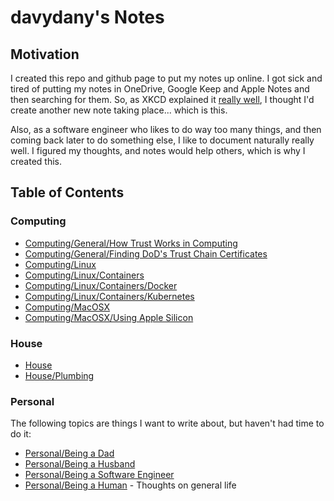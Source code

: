 # davydany's Notes 

## Motivation

I created this repo and github page to put my notes up online. I got sick and tired 
of putting my notes in OneDrive, Google Keep and Apple Notes and then searching for
them. So, as XKCD explained it <a href="https://xkcd.com/927/" target="_blank">really well</a>, 
I thought I'd create another new note taking place... which is this.

Also, as a software engineer who likes to do way too many things, and then coming back later to 
do something else, I like to document naturally really well. I figured my thoughts, and notes would
help others, which is why I created this.

## Table of Contents

### Computing
* [Computing/General/How Trust Works in Computing](./computing/general/how-trust-works-in-computing.md)
* [Computing/General/Finding DoD's Trust Chain Certificates](./computing/general/dod-pkis-and-trust-chains.md)
* [Computing/Linux](./computing/linux/README.md)
* [Computing/Linux/Containers](./computing/linux/containers/README.md)
* [Computing/Linux/Containers/Docker](./computing/linux/containers/docker/README.md)
* [Computing/Linux/Containers/Kubernetes](./computing/linux/containers/kubernetes/README.md)
* [Computing/MacOSX](./computing/macosx/README.md)
* [Computing/MacOSX/Using Apple Silicon](./computing/macosx/using-apple-silicon.md)

### House
* [House](./house/README.md)
* [House/Plumbing](./house/plumbing/README.md)

### Personal
The following topics are things I want to write about, but haven't had time to do it:

* [Personal/Being a Dad](./personal/being-a-dad/README.md)
* [Personal/Being a Husband](./personal/being-a-husband/README.md)
* [Personal/Being a Software Engineer](./personal/being-a-software-engineer/README.md)
* [Personal/Being a Human](./personal/being-a-human/README.md) - Thoughts on general life 

